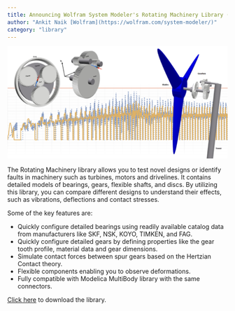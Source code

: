 ```yaml
---
title: Announcing Wolfram System Modeler's Rotating Machinery Library (Free)!
author: "Ankit Naik [Wolfram](https://wolfram.com/system-modeler/)"
category: "library"
---
```

![Alt text](SystemModeler_RotatingMachinery.png 'Rotating Machinery library')

The Rotating Machinery library allows you to test novel designs or identify faults in machinery such as turbines, motors and drivelines. It contains detailed models of bearings, gears, flexible shafts, and discs. By utilizing this library, you can compare different designs to understand their effects, such as vibrations, deflections and contact stresses.

Some of the key features are:
- Quickly configure detailed bearings using readily available catalog data from manufacturers like SKF, NSK, KOYO, TIMKEN, and FAG.
- Quickly configure detailed gears by defining properties like the gear tooth profile, material data and gear dimensions.
- Simulate contact forces between spur gears based on the Hertzian Contact theory.
- Flexible components enabling you to observe deformations.
- Fully compatible with Modelica MultiBody library with the same connectors.

[Click here](https://www.wolfram.com/system-modeler/libraries/rotating-machinery/) to download the library.
